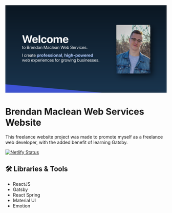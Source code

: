 ![A preview of the website Greeting page.](./src/images/website-preview.png)

# Brendan Maclean Web Services Website

This freelance website project was made to promote myself as a freelance web developer, with the added benefit of learning Gatsby.

[![Netlify Status](https://api.netlify.com/api/v1/badges/ad091f5c-3f1b-436d-9d2a-593eb72727b4/deploy-status)](https://app.netlify.com/sites/bmwebservices/deploys)

## 🛠️ Libraries & Tools

- ReactJS
- Gatsby
- React Spring
- Material UI
- Emotion
